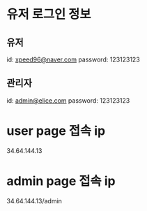 # 유저 로그인 정보

## 유저

id: xpeed96@naver.com
password: 123123123

## 관리자

id: admin@elice.com
password: 123123123

# user page 접속 ip

34.64.144.13

# admin page 접속 ip

34.64.144.13/admin
